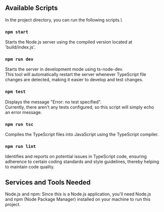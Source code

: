 ## Available Scripts

In the project directory, you can run the following scripts.\

### `npm start`

Starts the Node.js server using the compiled version located at 'build/index.js'.

### `npm run dev`

Starts the server in development mode using ts-node-dev.\
This tool will automatically restart the server whenever TypeScript file changes are detected, making it easier to develop and test changes.

### `npm test`

Displays the message "Error: no test specified".\
Currently, there aren't any tests configured, so this script will simply echo an error message.

### `npm run tsc`

Compiles the TypeScript files into JavaScript using the TypeScript compiler.

### `npm run lint`

Identifies and reports on potential issues in TypeScript code, ensuring adherence to certain coding standards and style guidelines, thereby helping to maintain code quality.

## Services and Tools Needed

Node.js and npm: Since this is a Node.js application, you'll need Node.js and npm (Node Package Manager) installed on your machine to run this project.
